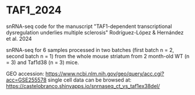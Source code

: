 # TAF1_2024
snRNA-seq code for the manuscript "TAF1-dependent transcriptional dysregulation underlies multiple sclerosis" Rodríguez-López & Hernández et al. 2024

snRNA-seq for 6 samples processed in two batches (first batch n = 2, second batch n = 1) from the whole mouse striatum from
2 month-old WT (n = 3) and Taf1d38 (n = 3) mice.



GEO accession: https://www.ncbi.nlm.nih.gov/geo/query/acc.cgi?acc=GSE255578
single cell data can be browsed at:
https://castelobranco.shinyapps.io/snrnaseq_ct_vs_taf1ex38del/

